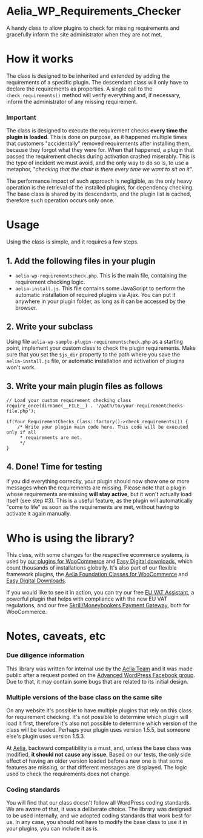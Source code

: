 # Aelia_WP_Requirements_Checker
A handy class to allow plugins to check for missing requirements and gracefully inform the site administrator when they are not met.

# How it works
The class is designed to be inherited and extended by adding the requirements of a specific plugin. The descendant class will only have to declare the requirements as properties. A single call to the `check_requirements()` method will verify everything and, if necessary, inform the administrator of any missing requirement.

### Important
The class is designed to execute the requirement checks **every time the plugin is loaded**. This is done on purpose, as it happened multiple times that customers "accidentally" removed requirements after installing them, because they forgot what they were for. When that happened, a plugin that passed the requirement checks during activation crashed miserably. This is the type of incident we must avoid, and the only way to do so is, to use a metaphor, "*checking that the chair is there every time we want to sit on it*".

The performance impact of such approach is negligible, as the only heavy operation is the retrieval of the installed plugins, for dependency checking. The base class is shared by its descendants, and the plugin list is cached, therefore such operation occurs only once.

# Usage
Using the class is simple, and it requires a few steps.

## 1. Add the following files in your plugin
* `aelia-wp-requirementscheck.php`. This is the main file, containing the requirement checking logic.
* `aelia-install.js`. This file contains some JavaScript to perform the automatic installation of required plugins via Ajax. You can put it anywhere in your plugin folder, as long as it can be accessed by the browser.

## 2. Write your subclass
Using file `aelia-wp-sample-plugin-requirementscheck.php` as a starting point, implement your custom class to check the plugin requirements. Make sure that you set the `$js_dir` property to the path where you save the `aelia-install.js` file, or automatic installation and activation of plugins won't work.

## 3. Write your main plugin files as follows
~~~
// Load your custom requirement checking class
require_once(dirname(__FILE__) . '/path/to/your-requirementchecks-file.php');

if(Your_RequirementChecks_Class::factory()->check_requirements()) {
	/* Write your plugin main code here. This code will be executed only if all
	 * requirements are met.
	 */
}
~~~

## 4. Done! Time for testing
If you did everything correctly, your plugin should now show one or more messages when the requirements are missing. Please note that a plugin whose requirements are missing **will stay active**, but it won't actually load itself (see step #3). This is a useful feature, as the plugin will automatically "come to life" as soon as the requirements are met, without having to activate it again manually.

# Who is using the library?
This class, with some changes for the respective ecommerce systems, is used by  [our plugins for WooCommerce](http://aelia.co/shop/product-category/woocommerce/) and [Easy Digital downloads](http://aelia.co/shop/product-category/easy-digital-downloads-2/), which count thousands of installations globally. It's also part of our flexible framework plugins, the [Aelia Foundation Classes for WooCommerce](http://aelia.co/downloads/wc-aelia-foundation-classes.zip) and [Easy Digital Downloads](http://aelia.co/downloads/edd-aelia-foundation-classes.zip).

If you would like to see it in action, you can try our free [EU VAT Assistant](https://wordpress.org/plugins/woocommerce-eu-vat-assistant/), a powerful plugin that helps with compliance with the new EU VAT regulations, and our free [Skrill/Moneybookers Payment Gateway](https://wordpress.org/plugins/woocommerce-skrill-moneybookers-gateway/), both for WooCommerce.

# Notes, caveats, etc

### Due diligence information
This library was written for internal use by the [Aelia Team](http://aelia.co) and it was made public after a request posted on the [Advanced WordPress Facebook group](https://www.facebook.com/groups/advancedwp/914294188632796/). Due to that, it may contain some bugs that are related to its initial design.

### Multiple versions of the base class on the same site
On any website it's possible to have multiple plugins that rely on this class for requirement checking. It's not possible to determine which plugin will load it first, therefore it's also not possible to determine which version of the class will be loaded. Perhaps your plugin uses version 1.5.5, but someone else's plugin uses version 1.5.3.

At [Aelia](http://aelia.co/), backward compatibility is a must, and, unless the base class was modified, **it should not cause any issue**. Based on our tests, the only side effect of having an older version loaded before a new one is that some features are missing, or that different messages are displayed. The logic used to check the requirements does not change.

### Coding standards
You will find that our class doesn't follow all WordPress coding standards. We are aware of that, it was a deliberate choice. The library was designed to be used internally, and we adopted coding standards that work best for us. In any case, you should not have to modify the base class to use it in your plugins, you can include it as is.
